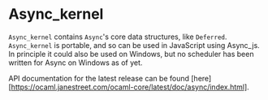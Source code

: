 # Async_kernel

`Async_kernel` contains `Async`'s core data structures, like `Deferred`.
`Async_kernel` is portable, and so can be used in JavaScript using Async_js. In
principle it could also be used on Windows, but no scheduler has been written
for Async on Windows as of yet.

API documentation for the latest release can be found
[here][https://ocaml.janestreet.com/ocaml-core/latest/doc/async/index.html].

